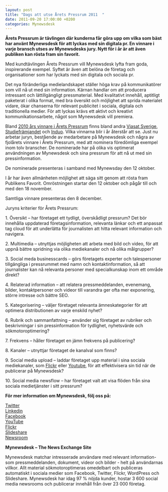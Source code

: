 ```yaml
---
layout: post
title: "Dags att utse Årets Pressrum 2011  "
date: 2011-09-20 17:00:00 +0200
categories: Mynewsdesk
---
```

 <div class='clearfix'><p><strong>Årets Pressrum är tävlingen där kunderna får göra upp om vilka som bäst har använt Mynewsdesk för att lyckas med sin digitala pr. En vinnare i varje bransch utses av Mynewsdesks jury. Nytt för i år är att även publiken kan rösta fram sin favorit.</strong></p>
<p>Med kundtävlingen Årets Pressrum vill Mynewsdesk lyfta fram goda, inspirerande exempel. Syftet är även att belöna de företag och organisationer som har lyckats med sin digitala och sociala pr.</p>
<p>Det nya föränderliga medielandskapet ställer höga krav på kommunikatörer som vill nå ut med sin information. Kärnan handlar om att producera intressant och lättillgängligt pressmaterial. Med kvalitativt innehåll, aptitligt paketerat i olika format, med bra översikt och möjlighet att sprida materialet vidare, ökar chanserna för relevant publicitet i sociala, digitala och traditionella medier. För att lyckas krävs ett aktivt och kreativt kommunikationsarbete, något som Mynewsdesk vill premiera.&nbsp;</p>
<p>Bland <a href="/se/pressroom/newsdesk/pressrelease/view/vinnarna-i-aarets-pressrum-2010-544116">2010 års vinnare i Årets Pressrum</a> finns bland andra <a href="/se/pressroom/viasat_sverige">Viasat Sverige</a>, <a href="/se/pressroom/studieframjandet">Studiefrämjandet</a> och <a href="/se/pressroom/induo-ab">Induo</a>. Vilka vinnarna blir i år återstår att se. Just nu arbetar juryn, bestående av medarbetare på Mynewsdesk och några av fjolårets vinnare i Årets Pressrum, med att nominera föredömliga exempel inom tolv branscher. De nominerade har på olika vis optimerat användningen av Mynewsdesk och sina pressrum för att nå ut med sin pressinformation.</p>
<p>De nominerade presenteras i samband med Mynewsday den 12 oktober.&nbsp;</p>
<p>I år har även allmänheten möjlighet att säga sitt genom att rösta fram Publikens Favorit. Omröstningen startar den 12 oktober och pågår till och med den 18 november.</p>
<p>Samtliga vinnare presenteras den 8 december.</p>
<p>Juryns kriterier för Årets Pressrum:</p>
<p>1. Översikt – har företaget ett tydligt, överskådligt pressrum? Det bör innehålla uppdaterad företagsinformation, relevanta länkar och ett anpassat tag cloud för att underlätta för journalisten att hitta relevant information och navigera.</p>
<p>2. Multimedia – utnyttjas möjligheten att arbeta med bild och video, för att uppnå bättre spridning via olika mediekanaler och nå olika målgrupper?</p>
<p>3. Social meda businesscards – görs företagets experter och talespersoner tillgängliga i pressrummet med namn och kontaktinformation, så att journalister kan nå relevanta personer med specialkunskap inom ett område direkt?</p>
<p>4. Relaterad information – att relatera pressmeddelanden, evenemang, bilder, kontaktpersoner och videor till varandra ger ofta mer exponering, större intresse och bättre SEO.</p>
<p>5. Kategorisering – väljer företaget relevanta ämneskategorier för att optimera distributionen av varje enskild nyhet?</p>
<p>6. Rubrik och sammanfattning – använder sig företaget av rubriker och beskrivningar i sin pressinformation för tydlighet, nyhetsvärde och sökmotoroptimering?</p>
<p>7. Frekvens – håller företaget en jämn frekvens på publicering?</p>
<p>8. Kanaler – utnyttjar företaget de kanalval som finns?</p>
<p>9. Social media upload – laddar företaget upp material i sina sociala mediekanaler, som <a href="http://www.flickr.com/">Flickr</a> eller <a href="http://www.youtube.com/">Youtube</a>, för att effektivisera sin tid när de publicerar på Mynewsdesk?</p>
<p>10. Social media newsflow – har företaget valt att visa flöden från sina sociala medietjänster i sitt pressrum?</p>
</div>
<div class='boilerplate'><p><strong>För mer information om Mynewsdesk, följ oss på:</strong></p>
<p><a href="http://twitter.com/#!/mynewsdesk_se">Twitter</a><br /><a href="http://www.linkedin.com/company/mynewsdesk">Linkedin</a><br /><a href="http://www.facebook.com/MyNewsdesk">Facebook</a><br /><a href="http://www.youtube.com/user/mynewsdesk">YouTube</a><br /><a href="http://www.flickr.com/photos/mynewsdesk">Flickr</a><br /><a href="http://www.slideshare.net/MyNewsdesk">Slideshare</a><br /><a href="/se/pressroom/newsdesk">Newsroom</a></p>
<p><strong>Mynewsdesk – The News Exchange Site</strong></p>
<p>Mynewsdesk matchar intresserade användare med relevant information- som pressmeddelanden, dokument, videor och bilder - helt på användarnas villkor. Allt material sökmotoroptimeras omedelbart och publiceras automatiskt i sociala medier som Facebook, Twitter, Flickr, WordPress och Slideshare. Mynewsdesk har idag 97 % nöjda kunder, hostar 3 600 social media newsrooms och publicerar innehåll från över 23 000 företag.</p></div>
